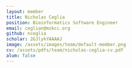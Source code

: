 ```yaml
---
layout: member
title: Nicholas Ceglia
position: Bioinformatics Software Engineer
email: ceglian@mskcc.org
github: nceglia
scholar: 2GJlykYAAAAJ
image: /assets/images/team/default-member.png
cv: /assets/pdfs/team/nicholas-ceglia-cv.pdf
alum: false
---
```

